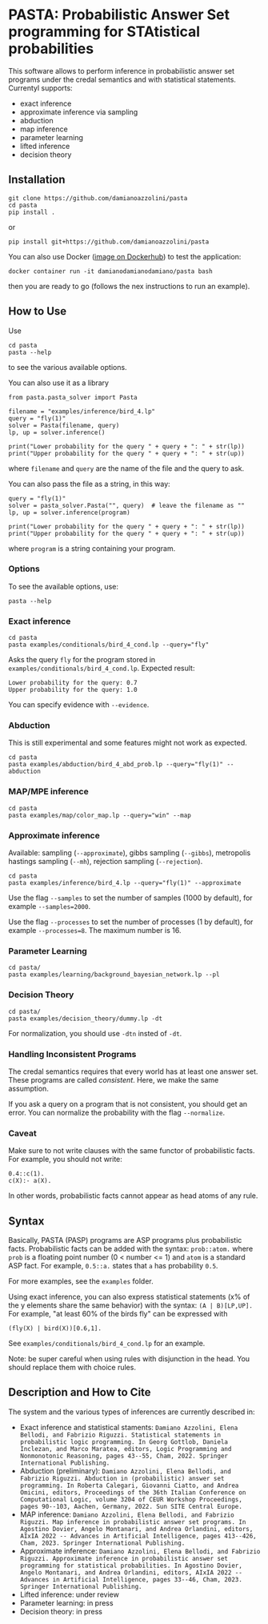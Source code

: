# PASTA: Probabilistic Answer Set programming for STAtistical probabilities

This software allows to perform inference in probabilistic answer set programs under the credal semantics and with statistical statements.
Currentyl supports:
- exact inference
- approximate inference via sampling
- abduction
- map inference
- parameter learning
- lifted inference
- decision theory

## Installation
```
git clone https://github.com/damianoazzolini/pasta
cd pasta
pip install .
```
or
```
pip install git+https://github.com/damianoazzolini/pasta
```

You can also use Docker ([image on Dockerhub](https://hub.docker.com/r/damianodamianodamiano/pasta)) to test the application:
```
docker container run -it damianodamianodamiano/pasta bash
```
then you are ready to go (follows the nex instructions to run an example).


## How to Use
Use
```
cd pasta
pasta --help
```
to see the various available options.

You can also use it as a library
```
from pasta.pasta_solver import Pasta

filename = "examples/inference/bird_4.lp"
query = "fly(1)"
solver = Pasta(filename, query)
lp, up = solver.inference()

print("Lower probability for the query " + query + ": " + str(lp))
print("Upper probability for the query " + query + ": " + str(up))
```
where `filename` and `query` are the name of the file and the query to ask.

You can also pass the file as a string, in this way:
```
query = "fly(1)"
solver = pasta_solver.Pasta("", query)  # leave the filename as ""
lp, up = solver.inference(program)

print("Lower probability for the query " + query + ": " + str(lp))
print("Upper probability for the query " + query + ": " + str(up))
```
where `program` is a string containing your program.

### Options
To see the available options, use:
```
pasta --help
```

### Exact inference
```
cd pasta
pasta examples/conditionals/bird_4_cond.lp --query="fly"
```
Asks the query `fly` for the program stored in `examples/conditionals/bird_4_cond.lp`.
Expected result:
```
Lower probability for the query: 0.7
Upper probability for the query: 1.0
```
You can specify evidence with `--evidence`.

### Abduction
This is still experimental and some features might not work as expected.
```
cd pasta
pasta examples/abduction/bird_4_abd_prob.lp --query="fly(1)" --abduction
```

### MAP/MPE inference
```
cd pasta
pasta examples/map/color_map.lp --query="win" --map
```

### Approximate inference
Available: sampling (`--approximate`), gibbs sampling (`--gibbs`), metropolis hastings sampling (`--mh`), rejection sampling (`--rejection`).
```
cd pasta
pasta examples/inference/bird_4.lp --query="fly(1)" --approximate
```
Use the flag `--samples` to set the number of samples (1000 by default), for example `--samples=2000`.

Use the flag `--processes` to set the number of processes (1 by default), for example `--processes=8`. The maximum number is 16.

### Parameter Learning
```
cd pasta/
pasta examples/learning/background_bayesian_network.lp --pl
```

### Decision Theory
```
cd pasta/
pasta examples/decision_theory/dummy.lp -dt
```
For normalization, you should use `-dtn` insted of `-dt`.

### Handling Inconsistent Programs
The credal semantics requires that every world has at least one answer set.
These programs are called *consistent*.
Here, we make the same assumption.

If you ask a query on a program that is not consistent, you should get an error.
You can normalize the probability with the flag `--normalize`.

### Caveat
Make sure to not write clauses with the same functor of probabilistic facts.
For example, you should not write:
```
0.4::c(1).
c(X):- a(X).
```
In other words, probabilistic facts cannot appear as head atoms of any rule.


## Syntax
Basically, PASTA (PASP) programs are ASP programs plus probabilistic facts.
Probabilistic facts can be added with the syntax: `prob::atom.` where `prob` is a floating point number (0 < number <= 1) and `atom` is a standard ASP fact.
For example, `0.5::a.` states that `a` has probability `0.5`.

For more examples, see the `examples` folder.

Using exact inference, you can also express statistical statements (x% of the y elements share the same behavior) with the syntax: `(A | B)[LP,UP].`
For example, "at least 60% of the birds fly" can be expressed with
```
(fly(X) | bird(X))[0.6,1].
```
See `examples/conditionals/bird_4_cond.lp` for an example.

Note: be super careful when using rules with disjunction in the head.
You should replace them with choice rules.

## Description and How to Cite
The system and the various types of inferences are currently described in:
- Exact inference and statistical staments: `Damiano Azzolini, Elena Bellodi, and Fabrizio Riguzzi. Statistical statements in probabilistic logic programming. In Georg Gottlob, Daniela Inclezan, and Marco Maratea, editors, Logic Programming and Nonmonotonic Reasoning, pages 43--55, Cham, 2022. Springer International Publishing.`
- Abduction (preliminary): `Damiano Azzolini, Elena Bellodi, and Fabrizio Riguzzi. Abduction in (probabilistic) answer set programming. In Roberta Calegari, Giovanni Ciatto, and Andrea Omicini, editors, Proceedings of the 36th Italian Conference on Computational Logic, volume 3204 of CEUR Workshop Proceedings, pages 90--103, Aachen, Germany, 2022. Sun SITE Central Europe.`
- MAP inference: `Damiano Azzolini, Elena Bellodi, and Fabrizio Riguzzi. Map inference in probabilistic answer set programs. In Agostino Dovier, Angelo Montanari, and Andrea Orlandini, editors, AIxIA 2022 -- Advances in Artificial Intelligence, pages 413--426, Cham, 2023. Springer International Publishing.`
- Approximate inference: `Damiano Azzolini, Elena Bellodi, and Fabrizio Riguzzi. Approximate inference in probabilistic answer set programming for statistical probabilities. In Agostino Dovier, Angelo Montanari, and Andrea Orlandini, editors, AIxIA 2022 -- Advances in Artificial Intelligence, pages 33--46, Cham, 2023. Springer International Publishing.` 
- Lifted inference: under review
- Parameter learning: in press
- Decision theory: in press